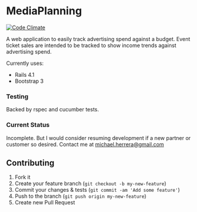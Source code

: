 # MediaPlanning

[![Code Climate](https://codeclimate.com/github/crftr/media-planning/badges/gpa.svg)](https://codeclimate.com/github/crftr/media-planning)

A web application to easily track advertising spend against a budget.  Event ticket sales are intended to be tracked to show income trends against advertising spend.

Currently uses:
 * Rails 4.1
 * Bootstrap 3


### Testing

Backed by rspec and cucumber tests.


### Current Status

Incomplete.  But I would consider resuming development if a new partner or customer so desired.  Contact me at <a href='&#109;&#97;&#105;&#108;&#116;&#111;&#58;&#109;&#105;&#99;&#104;&#97;&#101;&#108;&#46;&#104;&#101;&#114;&#114;&#101;&#114;&#97;&#64;&#103;&#109;&#97;&#105;&#108;&#46;&#99;&#111;&#109;'>&#109;&#105;&#99;&#104;&#97;&#101;&#108;&#46;&#104;&#101;&#114;&#114;&#101;&#114;&#97;&#64;&#103;&#109;&#97;&#105;&#108;&#46;&#99;&#111;&#109;</a>

## Contributing

1. Fork it
2. Create your feature branch (`git checkout -b my-new-feature`)
3. Commit your changes & tests (`git commit -am 'Add some feature'`)
4. Push to the branch (`git push origin my-new-feature`)
5. Create new Pull Request